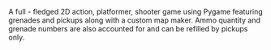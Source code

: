 A full - fledged 2D action, platformer, shooter game using Pygame featuring grenades and pickups along with a custom map maker. Ammo quantity and grenade numbers are also accounted
for and can be refilled by pickups only. 

 
